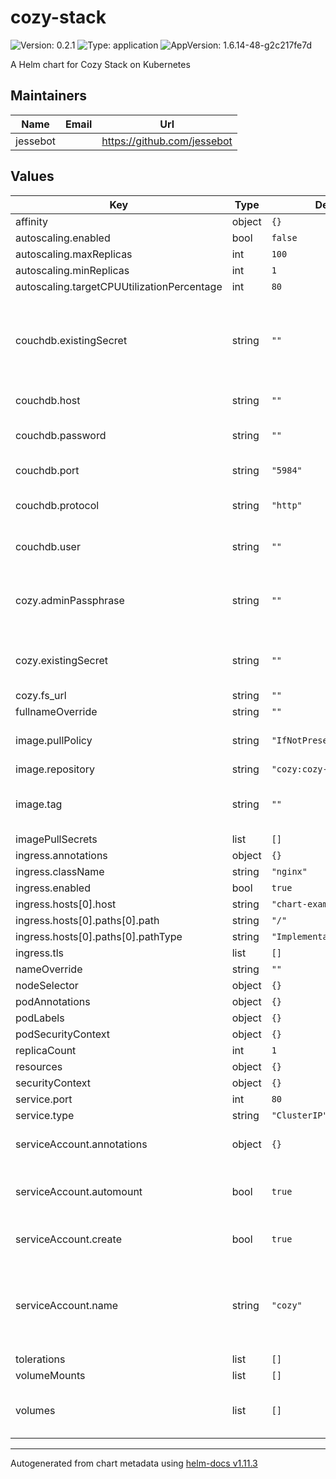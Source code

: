 # cozy-stack

![Version: 0.2.1](https://img.shields.io/badge/Version-0.2.1-informational?style=flat-square) ![Type: application](https://img.shields.io/badge/Type-application-informational?style=flat-square) ![AppVersion: 1.6.14-48-g2c217fe7d](https://img.shields.io/badge/AppVersion-1.6.14--48--g2c217fe7d-informational?style=flat-square)

A Helm chart for Cozy Stack on Kubernetes

## Maintainers

| Name | Email | Url |
| ---- | ------ | --- |
| jessebot |  | <https://github.com/jessebot> |

## Values

| Key | Type | Default | Description |
|-----|------|---------|-------------|
| affinity | object | `{}` |  |
| autoscaling.enabled | bool | `false` |  |
| autoscaling.maxReplicas | int | `100` |  |
| autoscaling.minReplicas | int | `1` |  |
| autoscaling.targetCPUUtilizationPercentage | int | `80` |  |
| couchdb.existingSecret | string | `""` | existing kubernetes secret with couchdb related secret keys: "host", "user", "password", "protocol", "port" |
| couchdb.host | string | `""` | hostname of the couchdb server |
| couchdb.password | string | `""` | password to connection to couchdb with |
| couchdb.port | string | `"5984"` | port to connect to the database over |
| couchdb.protocol | string | `"http"` | connect to couchdb with either http or https |
| couchdb.user | string | `""` | username to connect to couchdb with |
| cozy.adminPassphrase | string | `""` | cozy admin user's password. ignored if cozy.existingSecret is set |
| cozy.existingSecret | string | `""` | existing kubernetes secret containing a key called passphrase |
| cozy.fs_url | string | `""` | fs url? |
| fullnameOverride | string | `""` |  |
| image.pullPolicy | string | `"IfNotPresent"` | set to Always if you're using the tag: "latest" |
| image.repository | string | `"cozy:cozy-stack"` |  |
| image.tag | string | `""` | Overrides the image tag whose default is the chart appVersion. |
| imagePullSecrets | list | `[]` |  |
| ingress.annotations | object | `{}` |  |
| ingress.className | string | `"nginx"` |  |
| ingress.enabled | bool | `true` |  |
| ingress.hosts[0].host | string | `"chart-example.local"` |  |
| ingress.hosts[0].paths[0].path | string | `"/"` |  |
| ingress.hosts[0].paths[0].pathType | string | `"ImplementationSpecific"` |  |
| ingress.tls | list | `[]` |  |
| nameOverride | string | `""` |  |
| nodeSelector | object | `{}` |  |
| podAnnotations | object | `{}` |  |
| podLabels | object | `{}` |  |
| podSecurityContext | object | `{}` |  |
| replicaCount | int | `1` |  |
| resources | object | `{}` |  |
| securityContext | object | `{}` |  |
| service.port | int | `80` |  |
| service.type | string | `"ClusterIP"` |  |
| serviceAccount.annotations | object | `{}` | Annotations to add to the service account |
| serviceAccount.automount | bool | `true` | Automatically mount a ServiceAccount's API credentials? |
| serviceAccount.create | bool | `true` | Specifies whether a service account should be created |
| serviceAccount.name | string | `"cozy"` | The name of the service account to use. If not set and create is true, a name is generated using the fullname template |
| tolerations | list | `[]` |  |
| volumeMounts | list | `[]` |  |
| volumes | list | `[]` | Additional volumes on the output Deployment definition. |

----------------------------------------------
Autogenerated from chart metadata using [helm-docs v1.11.3](https://github.com/norwoodj/helm-docs/releases/v1.11.3)
